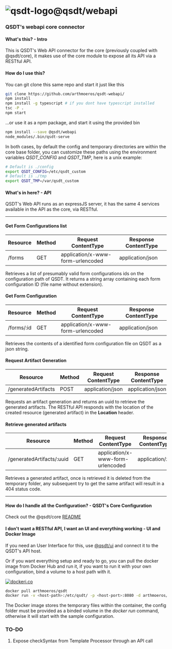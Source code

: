 # ![qsdt-logo](https://raw.githubusercontent.com/arthmoeros/qsdt-ui/master/src/assets/img/rsz_qsdt-logo.png)@qsdt/webapi

### QSDT's webapi core connector

<!--### Checkout Github's parsed README for a better visualization! -> https://github.com/arthmoeros/qsdt-webapi-->

#### What's this? - Intro
This is QSDT's Web API connector for the core (previously coupled with @qsdt/core), it makes use of the core module to expose all its API via a RESTful API.

#### How do I use this?
You can git clone this same repo and start it just like this
```bash
git clone https://github.com/arthmoeros/qsdt-webapi/
npm install
npm install -g typescript # if you dont have typescript installed
tsc -P .
npm start
```

...or use it as a npm package, and start it using the provided bin
```bash
npm install --save @qsdt/webapi
node_modules/.bin/qsdt-serve
```

In both cases, by default the config and temporary directories are within the core base folder, you can customize these paths using the environment variables *QSDT_CONFIG* and *QSDT_TMP*, here is a unix example:

```bash
# Default is ./config
export QSDT_CONFIG=/etc/qsdt_custom
# Default is ./tmp
export QSDT_TMP=/var/qsdt_custom
```

#### What's in here? - API
QSDT's Web API runs as an expressJS server, it has the same 4 services available in the API as the core, via RESTful.

---------------------------------
#### Get Form Configurations list

Resource | Method | Request ContentType   |    Response ContentType
-------- | ------ | --------------------- | -----------------------
/forms | GET | application/x-www-form-urlencoded | application/json

Retrieves a list of presumably valid form configurations ids on the configuration path of QSDT. It returns a string array containing each form configuration ID (file name without extension).

#### Get Form Configuration

Resource | Method | Request ContentType   |    Response ContentType
-------- | ------ | --------------------- | -----------------------
/forms/:id | GET | application/x-www-form-urlencoded | application/json

Retrieves the contents of a identified form configuration file on QSDT as a json string.

#### Request Artifact Generation

Resource | Method | Request ContentType   |    Response ContentType
-------- | ------ | --------------------- | -----------------------
/generatedArtifacts | POST | application/json | application/json

Requests an artifact generation and returns an uuid to retrieve the generated artifacts. The RESTful API responds with the location of the created resource (generated artifact) in the **Location** header.

#### Retrieve generated artifacts

Resource | Method | Request ContentType   |    Response ContentType
-------- | ------ | --------------------- | -----------------------
/generatedArtifacts/:uuid | GET | application/x-www-form-urlencoded | application/zip

Retrieves a generated artifact, once is retrieved it is deleted from the temporary folder, any subsequent try to get the same artifact will result in a 404 status code.

---------------------------------
#### How do I handle all the Configuration? - QSDT's Core Configuration
Check out the @qsdt/core [README](https://github.com/arthmoeros/qsdt-core#how-do-i-make-a-form-configuration---form-configuration-schema)

#### I don't want a RESTful API, I want an UI and everything working - UI and Docker Image
If you need an User Interface for this, use [@qsdt/ui](https://github.com/arthmoeros/qsdt-ui) and connect it to the QSDT's API host.

Or if you want everything setup and ready to go, you can pull the docker image from Docker Hub and run it, if you want to run it with your own configuration, bind a volume to a host path with it.

[![dockeri.co](http://dockeri.co/image/arthmoeros/qsdt)](https://hub.docker.com/r/arthmoeros/qsdt/)

```bash
docker pull arthmoeros/qsdt
docker run -v <host-path>:/etc/qsdt/ -p <host-port>:8080 -d arthmoeros/qsdt
```

The Docker image stores the temporary files within the container, the config folder must be provided as a binded volume in the *docker run* command, otherwise it will start with the sample configuration.

### TO-DO

1. Expose checkSyntax from Template Processor through an API call

